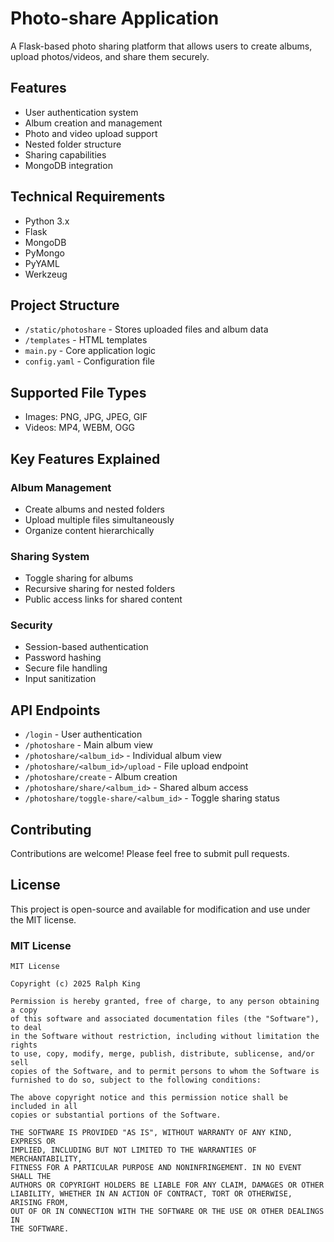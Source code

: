 # Photo-share Application

A Flask-based photo sharing platform that allows users to create albums, upload photos/videos, and share them securely.

## Features

- User authentication system
- Album creation and management
- Photo and video upload support
- Nested folder structure
- Sharing capabilities
- MongoDB integration

## Technical Requirements

- Python 3.x
- Flask
- MongoDB
- PyMongo
- PyYAML
- Werkzeug

## Project Structure

- `/static/photoshare` - Stores uploaded files and album data
- `/templates` - HTML templates
- `main.py` - Core application logic
- `config.yaml` - Configuration file

## Supported File Types

- Images: PNG, JPG, JPEG, GIF
- Videos: MP4, WEBM, OGG

## Key Features Explained

### Album Management
- Create albums and nested folders
- Upload multiple files simultaneously
- Organize content hierarchically

### Sharing System
- Toggle sharing for albums
- Recursive sharing for nested folders
- Public access links for shared content

### Security
- Session-based authentication
- Password hashing
- Secure file handling
- Input sanitization

## API Endpoints

- `/login` - User authentication
- `/photoshare` - Main album view
- `/photoshare/<album_id>` - Individual album view
- `/photoshare/<album_id>/upload` - File upload endpoint
- `/photoshare/create` - Album creation
- `/photoshare/share/<album_id>` - Shared album access
- `/photoshare/toggle-share/<album_id>` - Toggle sharing status

## Contributing

Contributions are welcome! Please feel free to submit pull requests.

## License

This project is open-source and available for modification and use under the MIT license.

### MIT License

```
MIT License

Copyright (c) 2025 Ralph King

Permission is hereby granted, free of charge, to any person obtaining a copy
of this software and associated documentation files (the "Software"), to deal
in the Software without restriction, including without limitation the rights
to use, copy, modify, merge, publish, distribute, sublicense, and/or sell
copies of the Software, and to permit persons to whom the Software is
furnished to do so, subject to the following conditions:

The above copyright notice and this permission notice shall be included in all
copies or substantial portions of the Software.

THE SOFTWARE IS PROVIDED "AS IS", WITHOUT WARRANTY OF ANY KIND, EXPRESS OR
IMPLIED, INCLUDING BUT NOT LIMITED TO THE WARRANTIES OF MERCHANTABILITY,
FITNESS FOR A PARTICULAR PURPOSE AND NONINFRINGEMENT. IN NO EVENT SHALL THE
AUTHORS OR COPYRIGHT HOLDERS BE LIABLE FOR ANY CLAIM, DAMAGES OR OTHER
LIABILITY, WHETHER IN AN ACTION OF CONTRACT, TORT OR OTHERWISE, ARISING FROM,
OUT OF OR IN CONNECTION WITH THE SOFTWARE OR THE USE OR OTHER DEALINGS IN
THE SOFTWARE.
```
